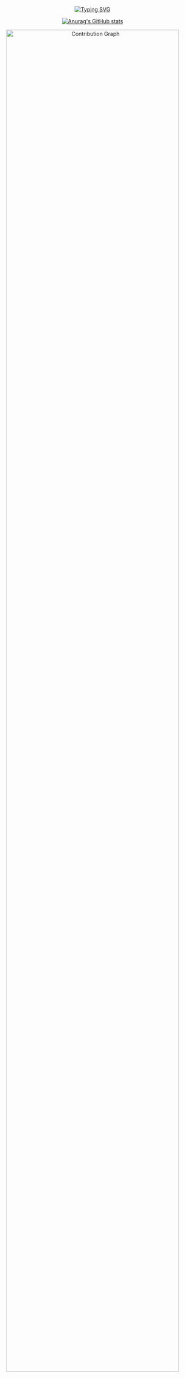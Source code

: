 <div align="center">
  
  <!-- Animated SVG Banner -->
  <a href="https://git.io/typing-svg"><img src="https://readme-typing-svg.demolab.com?font=Fira+Code&weight=600&size=28&duration=4000&pause=1000&color=6C72F7&center=true&vCenter=true&random=false&width=600&lines=Hello%2C+I'm+YAHYA+%F0%9F%91%8B;Programming+Enthusiast;Developer" alt="Typing SVG" /></a>

  [![Anurag's GitHub stats](https://github-readme-stats.vercel.app/api?username=Tweakkinw&show_icons=true&theme=merko)](https://github.com/anuraghazra/github-readme-stats)
  
  <!-- Dynamic Commit Stats -->
  <img src="https://github-readme-activity-graph.vercel.app/graph?username=Tweakkin&theme=react-dark&hide_border=true&area=true" width="95%" alt="Contribution Graph"/>

